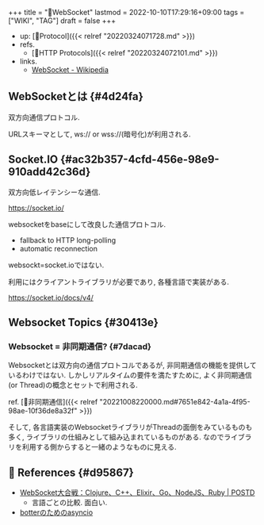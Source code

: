 +++
title = "📝WebSocket"
lastmod = 2022-10-10T17:29:16+09:00
tags = ["WIKI", "TAG"]
draft = false
+++

-   up: [🔖Protocol]({{< relref "20220324071728.md" >}})
-   refs.
    -   [📝HTTP Protocols]({{< relref "20220324072101.md" >}})
-   links.
    -   [WebSocket - Wikipedia](https://ja.wikipedia.org/wiki/WebSocket)


## WebSocketとは {#4d24fa}

双方向通信プロトコル.

URLスキーマとして, ws:// or wss://(暗号化)が利用される.


## Socket.IO {#ac32b357-4cfd-456e-98e9-910add42c36d}

双方向低レイテンシーな通信.

<https://socket.io/>

websocketをbaseにして改良した通信プロトコル.

-   fallback to HTTP long-polling
-   automatic reconnection

websockt=socket.ioではない.

利用にはクライアントライブラリが必要であり, 各種言語で実装がある.

<https://socket.io/docs/v4/>


## Websocket Topics {#30413e}


### Websocket = 非同期通信? {#7dacad}

Websocketとは双方向の通信プロトコルであるが, 非同期通信の機能を提供しているわけではない. しかしリアルタイムの要件を満たすために, よく非同期通信(or Thread)の概念とセットで利用される.

ref. [📝非同期通信]({{< relref "20221008220000.md#7651e842-4a1a-4f95-98ae-10f36de8a32f" >}})

そして, 各言語実装のWebsocketライブラリがThreadの面倒をみているものも多く, ライブラリの仕組みとして組み込まれているものがある. なのでライブラリを利用する側からすると一緒のようなものに見える.


## <span class="org-todo todo _">🔗</span> References {#d95867}

-   [WebSocket大合戦：Clojure、C++、Elixir、Go、NodeJS、Ruby | POSTD](https://postd.cc/websocket-shootout/)
    -   言語ごとの比較. 面白い.
-   [botterのためのasyncio](https://zenn.dev/mtkn1/articles/c61e77c1d221aa)
